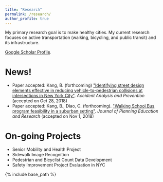 ```yaml
---
title: "Research"
permalink: /research/
author_profile: true
---
```


My primary research goal is to make healthy cities. My current research focuses on active transportation (walking, bicycling, and public transit) and its infrastructure.

[Google Scholar Profile](https://scholar.google.com/citations?user=OgXBE_4AAAAJ&hl=en).

# News!
* Paper accepted: Kang, B. (forthcoming) ["Identifying street design elements effective in reducing vehicle-to-pedestrian collisions at intersections in New York City"](). *Accident Analysis and Prevention* (accepted on Oct 28, 2018)
* Paper accepted: Kang, B., Diao, C. (forthcoming). ["Walking School Bus program feasibility in a suburban setting"](). *Journal of Planning Education and Research* (accepted on Nov 1, 2018)

# On-going Projects
* Senior Mobility and Health Project
* Sidewalk Image Recognition
* Pedestrian and Bicyclist Count Data Development
* Safety Improvement Project Evaluation in NYC

{% include base_path %}

<!---
{% for post in site.research reversed %}
  {% include archive-single.html %}
{% endfor %}
-->
